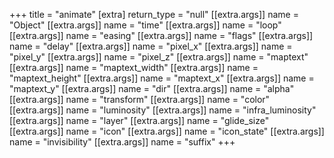 +++
title = "animate"
[extra]
return_type = "null"
[[extra.args]]
name = "Object"
[[extra.args]]
name = "time"
[[extra.args]]
name = "loop"
[[extra.args]]
name = "easing"
[[extra.args]]
name = "flags"
[[extra.args]]
name = "delay"
[[extra.args]]
name = "pixel_x"
[[extra.args]]
name = "pixel_y"
[[extra.args]]
name = "pixel_z"
[[extra.args]]
name = "maptext"
[[extra.args]]
name = "maptext_width"
[[extra.args]]
name = "maptext_height"
[[extra.args]]
name = "maptext_x"
[[extra.args]]
name = "maptext_y"
[[extra.args]]
name = "dir"
[[extra.args]]
name = "alpha"
[[extra.args]]
name = "transform"
[[extra.args]]
name = "color"
[[extra.args]]
name = "luminosity"
[[extra.args]]
name = "infra_luminosity"
[[extra.args]]
name = "layer"
[[extra.args]]
name = "glide_size"
[[extra.args]]
name = "icon"
[[extra.args]]
name = "icon_state"
[[extra.args]]
name = "invisibility"
[[extra.args]]
name = "suffix"
+++